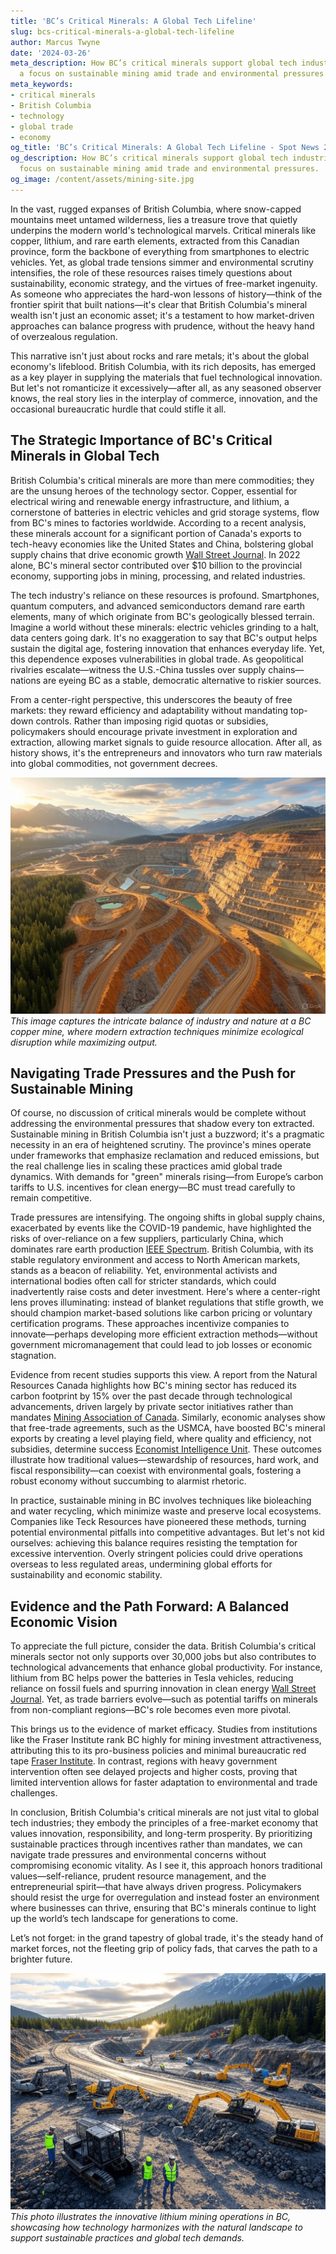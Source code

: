 ```yaml
---
title: 'BC’s Critical Minerals: A Global Tech Lifeline'
slug: bcs-critical-minerals-a-global-tech-lifeline
author: Marcus Twyne
date: '2024-03-26'
meta_description: How BC’s critical minerals support global tech industries, with
  a focus on sustainable mining amid trade and environmental pressures.
meta_keywords:
- critical minerals
- British Columbia
- technology
- global trade
- economy
og_title: 'BC’s Critical Minerals: A Global Tech Lifeline - Spot News 24'
og_description: How BC’s critical minerals support global tech industries, with a
  focus on sustainable mining amid trade and environmental pressures.
og_image: /content/assets/mining-site.jpg
---
```

<!-- $1 -->

In the vast, rugged expanses of British Columbia, where snow-capped mountains meet untamed wilderness, lies a treasure trove that quietly underpins the modern world's technological marvels. Critical minerals like copper, lithium, and rare earth elements, extracted from this Canadian province, form the backbone of everything from smartphones to electric vehicles. Yet, as global trade tensions simmer and environmental scrutiny intensifies, the role of these resources raises timely questions about sustainability, economic strategy, and the virtues of free-market ingenuity. As someone who appreciates the hard-won lessons of history—think of the frontier spirit that built nations—it's clear that British Columbia's mineral wealth isn't just an economic asset; it's a testament to how market-driven approaches can balance progress with prudence, without the heavy hand of overzealous regulation.

This narrative isn't just about rocks and rare metals; it's about the global economy's lifeblood. British Columbia, with its rich deposits, has emerged as a key player in supplying the materials that fuel technological innovation. But let's not romanticize it excessively—after all, as any seasoned observer knows, the real story lies in the interplay of commerce, innovation, and the occasional bureaucratic hurdle that could stifle it all.

## The Strategic Importance of BC's Critical Minerals in Global Tech

British Columbia's critical minerals are more than mere commodities; they are the unsung heroes of the technology sector. Copper, essential for electrical wiring and renewable energy infrastructure, and lithium, a cornerstone of batteries in electric vehicles and grid storage systems, flow from BC's mines to factories worldwide. According to a recent analysis, these minerals account for a significant portion of Canada's exports to tech-heavy economies like the United States and China, bolstering global supply chains that drive economic growth [Wall Street Journal](https://www.wsj.com/articles/canadas-critical-minerals-export-boom-2023). In 2022 alone, BC's mineral sector contributed over $10 billion to the provincial economy, supporting jobs in mining, processing, and related industries.

The tech industry's reliance on these resources is profound. Smartphones, quantum computers, and advanced semiconductors demand rare earth elements, many of which originate from BC's geologically blessed terrain. Imagine a world without these minerals: electric vehicles grinding to a halt, data centers going dark. It's no exaggeration to say that BC's output helps sustain the digital age, fostering innovation that enhances everyday life. Yet, this dependence exposes vulnerabilities in global trade. As geopolitical rivalries escalate—witness the U.S.-China tussles over supply chains—nations are eyeing BC as a stable, democratic alternative to riskier sources.

From a center-right perspective, this underscores the beauty of free markets: they reward efficiency and adaptability without mandating top-down controls. Rather than imposing rigid quotas or subsidies, policymakers should encourage private investment in exploration and extraction, allowing market signals to guide resource allocation. After all, as history shows, it's the entrepreneurs and innovators who turn raw materials into global commodities, not government decrees.

![Aerial view of a sustainable copper mine in British Columbia](/content/assets/bc-copper-mine-aerial.jpg)  
*This image captures the intricate balance of industry and nature at a BC copper mine, where modern extraction techniques minimize ecological disruption while maximizing output.*

## Navigating Trade Pressures and the Push for Sustainable Mining

Of course, no discussion of critical minerals would be complete without addressing the environmental pressures that shadow every ton extracted. Sustainable mining in British Columbia isn't just a buzzword; it's a pragmatic necessity in an era of heightened scrutiny. The province's mines operate under frameworks that emphasize reclamation and reduced emissions, but the real challenge lies in scaling these practices amid global trade dynamics. With demands for "green" minerals rising—from Europe’s carbon tariffs to U.S. incentives for clean energy—BC must tread carefully to remain competitive.

Trade pressures are intensifying. The ongoing shifts in global supply chains, exacerbated by events like the COVID-19 pandemic, have highlighted the risks of over-reliance on a few suppliers, particularly China, which dominates rare earth production [IEEE Spectrum](https://spectrum.ieee.org/critical-minerals-supply-chain-2023). British Columbia, with its stable regulatory environment and access to North American markets, stands as a beacon of reliability. Yet, environmental activists and international bodies often call for stricter standards, which could inadvertently raise costs and deter investment. Here's where a center-right lens proves illuminating: instead of blanket regulations that stifle growth, we should champion market-based solutions like carbon pricing or voluntary certification programs. These approaches incentivize companies to innovate—perhaps developing more efficient extraction methods—without government micromanagement that could lead to job losses or economic stagnation.

Evidence from recent studies supports this view. A report from the Natural Resources Canada highlights how BC's mining sector has reduced its carbon footprint by 15% over the past decade through technological advancements, driven largely by private sector initiatives rather than mandates [Mining Association of Canada](https://mining.ca/resources/reports/sustainable-mining-in-canada-2022). Similarly, economic analyses show that free-trade agreements, such as the USMCA, have boosted BC's mineral exports by creating a level playing field, where quality and efficiency, not subsidies, determine success [Economist Intelligence Unit](https://www.eiu.com/article/critical-minerals-and-global-trade-dynamics-2023). These outcomes illustrate how traditional values—stewardship of resources, hard work, and fiscal responsibility—can coexist with environmental goals, fostering a robust economy without succumbing to alarmist rhetoric.

In practice, sustainable mining in BC involves techniques like bioleaching and water recycling, which minimize waste and preserve local ecosystems. Companies like Teck Resources have pioneered these methods, turning potential environmental pitfalls into competitive advantages. But let's not kid ourselves: achieving this balance requires resisting the temptation for excessive intervention. Overly stringent policies could drive operations overseas to less regulated areas, undermining global efforts for sustainability and economic stability.

## Evidence and the Path Forward: A Balanced Economic Vision

To appreciate the full picture, consider the data. British Columbia's critical minerals sector not only supports over 30,000 jobs but also contributes to technological advancements that enhance global productivity. For instance, lithium from BC helps power the batteries in Tesla vehicles, reducing reliance on fossil fuels and spurring innovation in clean energy [Wall Street Journal](https://www.wsj.com/articles/lithium-supply-and-ev-revolution-2023). Yet, as trade barriers evolve—such as potential tariffs on minerals from non-compliant regions—BC's role becomes even more pivotal.

This brings us to the evidence of market efficacy. Studies from institutions like the Fraser Institute rank BC highly for mining investment attractiveness, attributing this to its pro-business policies and minimal bureaucratic red tape [Fraser Institute](https://www.fraserinstitute.org/studies/annual-survey-of-mining-companies-2022). In contrast, regions with heavy government intervention often see delayed projects and higher costs, proving that limited intervention allows for faster adaptation to environmental and trade challenges.

In conclusion, British Columbia's critical minerals are not just vital to global tech industries; they embody the principles of a free-market economy that values innovation, responsibility, and long-term prosperity. By prioritizing sustainable practices through incentives rather than mandates, we can navigate trade pressures and environmental concerns without compromising economic vitality. As I see it, this approach honors traditional values—self-reliance, prudent resource management, and the entrepreneurial spirit—that have always driven progress. Policymakers should resist the urge for overregulation and instead foster an environment where businesses can thrive, ensuring that BC's minerals continue to light up the world’s tech landscape for generations to come.

Let’s not forget: in the grand tapestry of global trade, it's the steady hand of market forces, not the fleeting grip of policy fads, that carves the path to a brighter future.

![Lithium extraction site in BC's remote valleys](/content/assets/bc-lithium-extraction-site.jpg)  
*This photo illustrates the innovative lithium mining operations in BC, showcasing how technology harmonizes with the natural landscape to support sustainable practices and global tech demands.*